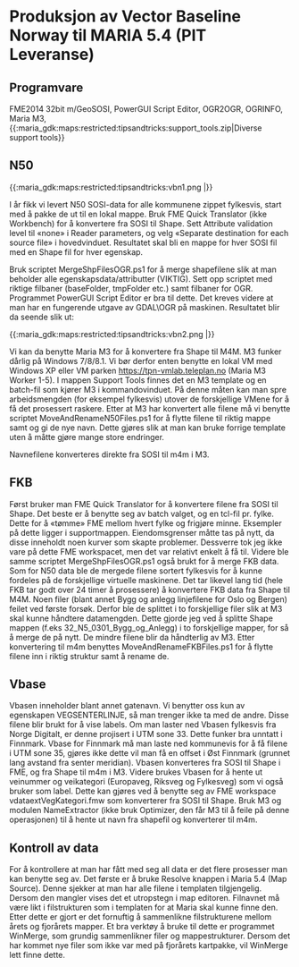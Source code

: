 # Produksjon av Vector Baseline Norway til MARIA 5.4 (PIT Leveranse)



## Programvare

FME2014 32bit m/GeoSOSI, PowerGUI Script Editor, OGR2OGR, OGRINFO, Maria M3, {{:maria_gdk:maps:restricted:tipsandtricks:support_tools.zip|Diverse support tools}}

## N50

{{:maria_gdk:maps:restricted:tipsandtricks:vbn1.png |}}

I år fikk vi levert N50 SOSI-data for alle kommunene zippet fylkesvis, start med å pakke de ut til en lokal mappe. Bruk FME Quick Translator (ikke Workbench) for å konvertere fra SOSI til Shape. Sett Attribute validation level til «none» i Reader parameters, og velg «Separate destination for each source file» i hovedvinduet. Resultatet skal bli en mappe for hver SOSI fil med en Shape fil for hver egenskap. 

 

Bruk scriptet MergeShpFilesOGR.ps1 for å merge shapefilene slik at man beholder alle egenskapsdata/attributter (VIKTIG). Sett opp scriptet med riktige filbaner (baseFolder, tmpFolder etc.) samt filbaner for OGR. Programmet PowerGUI Script Editor er bra til dette. Det kreves videre at man har en fungerende utgave av GDAL\OGR på maskinen. Resultatet blir da seende slik ut: 

{{:maria_gdk:maps:restricted:tipsandtricks:vbn2.png |}}


Vi kan da benytte Maria M3 for å konvertere fra Shape til M4M. M3 funker dårlig på Windows 7/8/8.1. Vi bør derfor enten benytte en lokal VM med Windows XP eller VM parken https://tpn-vmlab.teleplan.no (Maria M3 Worker 1-5). I mappen Support Tools finnes det en M3 template og en batch-fil som kjører M3 i kommandovinduet. På denne måten kan man spre arbeidsmengden (for eksempel fylkesvis) utover de forskjellige VMene for å få det prosessert raskere. Etter at M3 har konvertert alle filene må vi benytte scriptet MoveAndRenameN50Files.ps1 for å flytte filene til riktig mappe samt og gi de nye navn. Dette gjøres slik at man kan bruke forrige template uten å måtte gjøre mange store endringer. 

Navnefilene konverteres direkte fra SOSI til m4m i M3.

## FKB

Først bruker man FME Quick Translator for å konvertere filene fra SOSI til Shape. Det beste er å benytte seg av batch valget, og en tcl-fil pr. fylke. Dette for å «tømme» FME mellom hvert fylke og frigjøre minne. Eksempler på dette ligger i supportmappen. Eiendomsgrenser måtte tas på nytt, da disse inneholdt noen kurver som skapte problemer. Dessverre tok jeg ikke vare på dette FME workspacet, men det var relativt enkelt å få til. Videre ble samme scriptet MergeShpFilesOGR.ps1 også brukt for å merge FKB data. Som for N50 data ble de mergede filene sortert fylkesvis for å kunne fordeles på de forskjellige virtuelle maskinene. Det tar likevel lang tid (hele FKB tar godt over 24 timer å prosessere) å konvertere FKB data fra Shape til M4M. Noen filer (blant annet Bygg og anlegg linjefilene for Oslo og Bergen) feilet ved første forsøk. Derfor ble de splittet i to forskjellige filer slik at M3 skal kunne håndtere datamengden. Dette gjorde jeg ved å splitte Shape mappen (f.eks 32_N5_0301_Bygg_og_Anlegg) i to forskjellige mapper, for så å merge de på nytt. De mindre filene blir da håndterlig av M3. Etter konvertering til m4m benyttes MoveAndRenameFKBFiles.ps1 for å flytte filene inn i riktig struktur samt å rename de. 

## Vbase

Vbasen inneholder blant annet gatenavn. Vi benytter oss kun av egenskapen VEGSENTERLINJE, så man trenger ikke ta med de andre. Disse filene blir brukt for å vise labels. Om man laster ned Vbasen fylkesvis fra Norge Digitalt, er denne projisert i UTM sone 33. Dette funker bra unntatt i Finnmark. Vbase for Finnmark må man laste ned kommunevis for å få filene i UTM sone 35, gjøres ikke dette vil man få en offset i Øst Finnmark (grunnet lang avstand fra senter meridian). Vbasen konverteres fra SOSI til Shape i FME, og fra Shape til m4m i M3. Videre brukes Vbasen for å hente ut veinummer og veikategori (Europaveg, Riksveg og Fylkesveg) som vi også bruker som label. Dette kan gjøres ved å benytte seg av FME workspace vdataextVegKategori.fmw som konverterer fra SOSI til Shape. Bruk M3 og modulen NameExtractor (ikke bruk Optimizer, den får M3 til å feile på denne operasjonen) til å hente ut navn fra shapefil og konverterer til m4m.

## Kontroll av data

For å kontrollere at man har fått med seg all data er det flere prosesser man kan benytte seg av. Det første er å bruke Resolve knappen i Maria 5.4 (Map Source). Denne sjekker at man har alle filene i templaten tilgjengelig. Dersom den mangler vises det et utropstegn i map editoren. Filnavnet må være likt i filstrukturen som i templaten for at Maria skal kunne finne den. Etter dette er gjort er det fornuftig å sammenlikne filstrukturene mellom årets og fjorårets mapper. Et bra verktøy å bruke til dette er programmet WinMerge, som grundig sammenlikner filer og mappestrukturer. Dersom det har kommet nye filer som ikke var med på fjorårets kartpakke, vil WinMerge lett finne dette.

